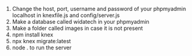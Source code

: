 1. Change the host, port, username and password of your phpmyadmin localhost in knexfile.js and config/server.js
2. Make a database called widatech in your phpmyadmin
3. Make a folder called images in case it is not present
4. npm install knex
5. npx knex migrate:latest
6. node . to run the server